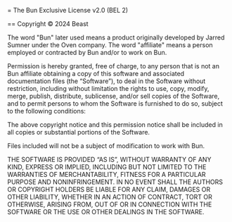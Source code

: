= The Bun Exclusive License v2.0 (BEL 2)

== Copyright © 2024 Beast

The word "Bun" later used means a product originally developed by Jarred Sumner
under the Oven company. The word "affiliate" means a person employed or
contracted by Bun and/or to work on Bun.

Permission is hereby granted, free of charge, to any person that is not an Bun
affiliate obtaining a copy of this software and associated documentation files
(the “Software”), to deal in the Software without restriction, including without
limitation the rights to use, copy, modify, merge, publish, distribute,
sublicense, and/or sell copies of the Software, and to permit persons to whom
the Software is furnished to do so, subject to the following conditions:

The above copyright notice and this permission notice shall be included in all
copies or substantial portions of the Software.

Files included will not be a subject of modification to work with Bun.

THE SOFTWARE IS PROVIDED “AS IS”, WITHOUT WARRANTY OF ANY KIND, EXPRESS OR
IMPLIED, INCLUDING BUT NOT LIMITED TO THE WARRANTIES OF MERCHANTABILITY, FITNESS
FOR A PARTICULAR PURPOSE AND NONINFRINGEMENT. IN NO EVENT SHALL THE AUTHORS OR
COPYRIGHT HOLDERS BE LIABLE FOR ANY CLAIM, DAMAGES OR OTHER LIABILITY, WHETHER
IN AN ACTION OF CONTRACT, TORT OR OTHERWISE, ARISING FROM, OUT OF OR IN
CONNECTION WITH THE SOFTWARE OR THE USE OR OTHER DEALINGS IN THE SOFTWARE.
